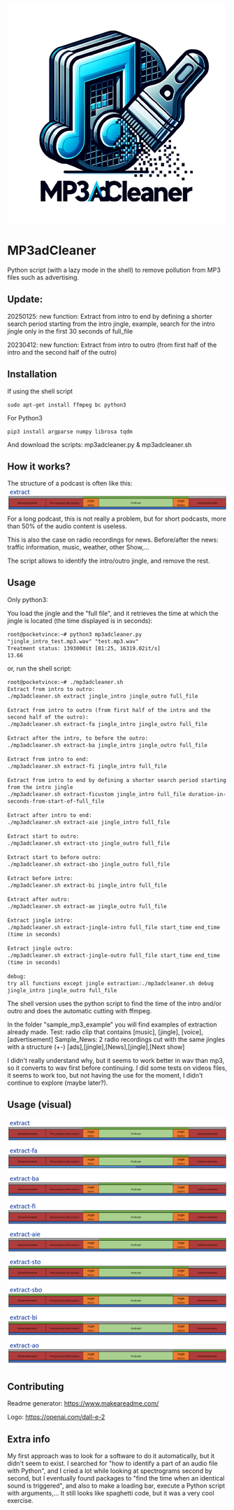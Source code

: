 ![Alt text](https://raw.githubusercontent.com/pocketvince/MP3adCleaner/main/Visual/mp3adcleaner-transparent.png?raw=true "Logo")

# MP3adCleaner
Python script (with a lazy mode in the shell) to remove pollution from MP3 files such as advertising.

## Update:
20250125: new function: Extract from intro to end by defining a shorter search period starting from the intro jingle, example, search for the intro jingle only in the first 30 seconds of full_file

20230412: new function: Extract from intro to outro (from first half of the intro and the second half of the outro)

## Installation
If using the shell script 
```shell
sudo apt-get install ffmpeg bc python3
```

For Python3
```shell
pip3 install argparse numpy librosa tqdm
```
And download the scripts: mp3adcleaner.py & mp3adcleaner.sh

## How it works?
The structure of a podcast is often like this:
![Alt text](https://raw.githubusercontent.com/pocketvince/MP3adCleaner/main/Visual/extract.png?raw=true "Advertisements, pre-podcast discussion, jingle intro, podcast, jingle outro, advertisements")
For a long podcast, this is not really a problem, but for short podcasts, more than 50% of the audio content is useless.

This is also the case on radio recordings for news.
Before/after the news: traffic information, music, weather, other Show,...

The script allows to identify the intro/outro jingle, and remove the rest.

## Usage
Only python3:

You load the jingle and the "full file", and it retrieves the time at which the jingle is located (the time displayed is in seconds):
```shell
root@pocketvince:~# python3 mp3adcleaner.py "jingle_intro_test.mp3.wav" "test.mp3.wav"
Treatment status: 1393000it [01:25, 16319.02it/s]
13.66
```
or, run the shell script:
```shell
root@pocketvince:~# ./mp3adcleaner.sh
Extract from intro to outro:
./mp3adcleaner.sh extract jingle_intro jingle_outro full_file

Extract from intro to outro (from first half of the intro and the second half of the outro):
./mp3adcleaner.sh extract-fa jingle_intro jingle_outro full_file

Extract after the intro, to before the outro:
./mp3adcleaner.sh extract-ba jingle_intro jingle_outro full_file

Extract from intro to end:
./mp3adcleaner.sh extract-fi jingle_intro full_file

Extract from intro to end by defining a shorter search period starting from the intro jingle
./mp3adcleaner.sh extract-ficustom jingle_intro full_file duration-in-seconds-from-start-of-full_file

Extract after intro to end:
./mp3adcleaner.sh extract-aie jingle_intro full_file

Extract start to outro:
./mp3adcleaner.sh extract-sto jingle_outro full_file

Extract start to before outro:
./mp3adcleaner.sh extract-sbo jingle_outro full_file

Extract before intro:
./mp3adcleaner.sh extract-bi jingle_intro full_file

Extract after outro:
./mp3adcleaner.sh extract-ao jingle_outro full_file

Extract jingle intro:
./mp3adcleaner.sh extract-jingle-intro full_file start_time end_time (time in seconds)

Extract jingle outro:
./mp3adcleaner.sh extract-jingle-outro full_file start_time end_time (time in seconds)

debug:
try all functions except jingle extraction:./mp3adcleaner.sh debug jingle_intro jingle_outro full_file
```

The shell version uses the python script to find the time of the intro and/or outro and does the automatic cutting with ffmpeg.

In the folder "sample_mp3_example" you will find examples of extraction already made.
Test: radio clip that contains [music], [jingle], [voice], [advertisement]
Sample_News: 2 radio recordings cut with the same jingles with a structure (+-) [ads],[jingle],[News],[jingle],[Next show]

I didn't really understand why, but it seems to work better in wav than mp3, so it converts to wav first before continuing.
I did some tests on videos files, it seems to work too, but not having the use for the moment, I didn't continue to explore (maybe later?).

## Usage (visual)
![Alt text](https://raw.githubusercontent.com/pocketvince/MP3adCleaner/main/Visual/extract.png?raw=true "extract")
![Alt text](https://raw.githubusercontent.com/pocketvince/MP3adCleaner/main/Visual/extract-fa.png?raw=true "extract-fa")
![Alt text](https://raw.githubusercontent.com/pocketvince/MP3adCleaner/main/Visual/extract-ba.png?raw=true "extract-ba")
![Alt text](https://raw.githubusercontent.com/pocketvince/MP3adCleaner/main/Visual/extract-fi.png?raw=true "extract-fi")
![Alt text](https://raw.githubusercontent.com/pocketvince/MP3adCleaner/main/Visual/extract-aie.png?raw=true "extract-aie")
![Alt text](https://raw.githubusercontent.com/pocketvince/MP3adCleaner/main/Visual/extract-sto.png?raw=true "extract-sto")
![Alt text](https://raw.githubusercontent.com/pocketvince/MP3adCleaner/main/Visual/extract-sbo.png?raw=true "extract-sbo")
![Alt text](https://raw.githubusercontent.com/pocketvince/MP3adCleaner/main/Visual/extract-bi.png?raw=true "extract-bi")
![Alt text](https://raw.githubusercontent.com/pocketvince/MP3adCleaner/main/Visual/extract-ao.png?raw=true "extract-ao")

## Contributing

Readme generator: https://www.makeareadme.com/

Logo: https://openai.com/dall-e-2

## Extra info
My first approach was to look for a software to do it automatically, but it didn't seem to exist.
I searched for "how to identify a part of an audio file with Python", and I cried a lot while looking at spectrograms second by second, but I eventually found packages to "find the time when an identical sound is triggered", and also to make a loading bar, execute a Python script with arguments,... It still looks like spaghetti code, but it was a very cool exercise.
